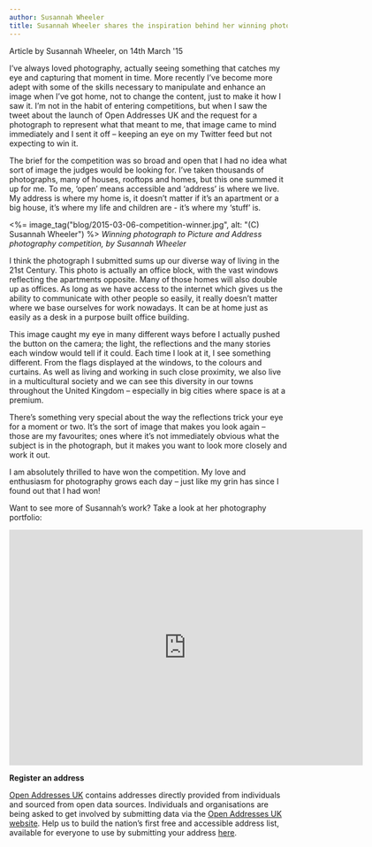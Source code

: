 ```yaml
---
author: Susannah Wheeler
title: Susannah Wheeler shares the inspiration behind her winning photograph
---
```


<div class="content-meta">Article by Susannah Wheeler, on 14th March '15</div>

I’ve always loved photography, actually seeing something that catches my eye and capturing that moment in time.  More recently I’ve become more adept with some of the skills necessary to manipulate and enhance an image when I’ve got home, not to change the content, just to make it how I saw it.  I’m not in the habit of entering competitions, but when I saw the tweet about the launch of Open Addresses UK and the request for a photograph to represent what that meant to me, that image came to mind immediately and I sent it off – keeping an eye on my Twitter feed but not expecting to win it.
 
The brief for the competition was so broad and open that I had no idea what sort of image the judges would be looking for.  I’ve taken thousands of photographs, many of houses, rooftops and homes, but this one summed it up for me. To me, ‘open’ means accessible and ‘address’ is where we live. My address is where my home is, it doesn’t matter if it’s an apartment or a big house, it’s where my life and children are - it’s where my ‘stuff’ is.

<%= image_tag("blog/2015-03-06-competition-winner.jpg", alt: "(C) Susannah Wheeler") %>
*Winning photograph to Picture and Address photography competition, by Susannah Wheeler*

I think the photograph I submitted sums up our diverse way of living in the 21st Century. This photo is actually an office block, with the vast windows reflecting the apartments opposite.  Many of those homes will also double up as offices.  As long as we have access to the internet which gives us the ability to communicate with other people so easily, it really doesn’t matter where we base ourselves for work nowadays.  It can be at home just as easily as a desk in a purpose built office building.
 
This image caught my eye in many different ways before I actually pushed the button on the camera; the light, the reflections and the many stories each window would tell if it could. Each time I look at it, I see something different.  From the flags displayed at the windows, to the colours and curtains.  As well as living and working in such close proximity, we also live in a multicultural society and we can see this diversity in our towns throughout the United Kingdom – especially in big cities where space is at a premium. 
 
There’s something very special about the way the reflections trick your eye for a moment or two.  It’s the sort of image that makes you look again – those are my favourites; ones where it’s not immediately obvious what the subject is in the photograph, but it makes you want to look more closely and work it out.
 
I am absolutely thrilled to have won the competition.  My love and enthusiasm for photography grows each day – just like my grin has since I found out that I had won!

Want to see more of Susannah’s work? Take a look at her photography portfolio:

<iframe src="https://www.flickr.com/photos/128455568@N03/16519897537/player/" width="640" height="426" frameborder="0" allowfullscreen webkitallowfullscreen mozallowfullscreen oallowfullscreen msallowfullscreen></iframe>

**Register an address**

[Open Addresses UK](https://openaddressesuk.org) contains addresses directly provided from individuals and sourced from open data sources. Individuals and organisations are being asked to get involved by submitting data via the [Open Addresses UK website](https://openaddressesuk.org). Help us to build the nation’s first free and accessible address list, available for everyone to use by submitting your address [here](https://openaddressesuk.org).